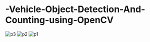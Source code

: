 # -Vehicle-Object-Detection-And-Counting-using-OpenCV
![p3](https://user-images.githubusercontent.com/97463861/201494364-d3ddece5-83ae-4047-88d3-a10484efd3a4.png)
![p2](https://user-images.githubusercontent.com/97463861/201494366-6a101356-9d05-4ce0-8d93-760839ddbfb0.png)
![p1](https://user-images.githubusercontent.com/97463861/201494367-c1047fc9-afc7-4942-bc7b-26cfa413464b.png)
